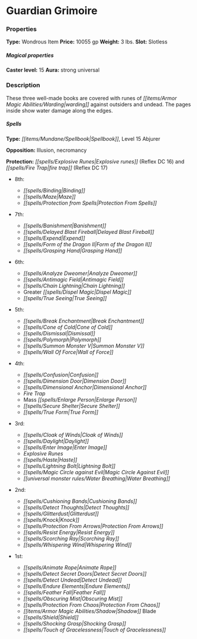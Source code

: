 ﻿---
Title: "Guardian Grimoire"
Type: "Wondrous Item"
Price: "10055 gp"
Weight: "3 lbs."
Slot: "Slotless"
Caster level: "15"
Aura: "strong universal"
Description: |
  "These three well-made books are covered with runes of warding against outsiders and undead. The pages inside show water damage along the edges.
  ### Spells
  **Type:** Spellbook, Level 15 Abjurer
  **Opposition:** Illusion, necromancy
  **Protection:** _Explosive runes_ (Reflex DC 16) and _fire trap_ (Reflex DC 17)
  ### Ritual
  **Guardian Trick (Su):** With a quick phrase of power, you attempt to foil an attack. Spend this boon's effect as an immediate action when an undead or outsider hits you with an attack. The attacking creature must reroll the attack, taking the second roll even if it is lower."
Crafting cost: "5027.5 gp"
Sources: "['Ultimate Magic']"
---

# Guardian Grimoire

### Properties

**Type:** Wondrous Item **Price:** 10055 gp **Weight:** 3 lbs. **Slot:** Slotless

##### Magical properties

**Caster level:** 15 **Aura:** strong universal

### Description

These three well-made books are covered with runes of _[[items/Armor Magic Abilities/Warding|warding]]_ against outsiders and undead. The pages inside show water damage along the edges.

##### Spells

**Type:** _[[items/Mundane/Spellbook|Spellbook]]_, Level 15 Abjurer

**Opposition:** Illusion, necromancy

**Protection:** _[[spells/Explosive Runes|Explosive runes]]_ (Reflex DC 16) and _[[spells/Fire Trap|fire trap]]_ (Reflex DC 17)

* 8th:
  * _[[spells/Binding|Binding]]_
  * _[[spells/Maze|Maze]]_
  * _[[spells/Protection from Spells|Protection From Spells]]_


* 7th:
  * _[[spells/Banishment|Banishment]]_
  * _[[spells/Delayed Blast Fireball|Delayed Blast Fireball]]_
  * _[[spells/Expend|Expend]]_
  * _[[spells/Form of the Dragon II|Form of the Dragon II]]_
  * _[[spells/Grasping Hand|Grasping Hand]]_


* 6th:
  * _[[spells/Analyze Dweomer|Analyze Dweomer]]_
  * _[[spells/Antimagic Field|Antimagic Field]]_
  * _[[spells/Chain Lightning|Chain Lightning]]_
  * Greater _[[spells/Dispel Magic|Dispel Magic]]_
  * _[[spells/True Seeing|True Seeing]]_


* 5th:
  * _[[spells/Break Enchantment|Break Enchantment]]_
  * _[[spells/Cone of Cold|Cone of Cold]]_
  * _[[spells/Dismissal|Dismissal]]_
  * _[[spells/Polymorph|Polymorph]]_
  * _[[spells/Summon Monster V|Summon Monster V]]_
  * _[[spells/Wall Of Force|Wall of Force]]_


* 4th:
  * _[[spells/Confusion|Confusion]]_
  * _[[spells/Dimension Door|Dimension Door]]_
  * _[[spells/Dimensional Anchor|Dimensional Anchor]]_
  * _Fire Trap_
  * Mass _[[spells/Enlarge Person|Enlarge Person]]_
  * _[[spells/Secure Shelter|Secure Shelter]]_
  * _[[spells/True Form|True Form]]_


* 3rd:
  * _[[spells/Cloak of Winds|Cloak of Winds]]_
  * _[[spells/Daylight|Daylight]]_
  * _[[spells/Enter Image|Enter Image]]_
  * _Explosive Runes_
  * _[[spells/Haste|Haste]]_
  * _[[spells/Lightning Bolt|Lightning Bolt]]_
  * _[[spells/Magic Circle against Evil|Magic Circle Against Evil]]_
  * _[[universal monster rules/Water Breathing|Water Breathing]]_


* 2nd:
  * _[[spells/Cushioning Bands|Cushioning Bands]]_
  * _[[spells/Detect Thoughts|Detect Thoughts]]_
  * _[[spells/Glitterdust|Glitterdust]]_
  * _[[spells/Knock|Knock]]_
  * _[[spells/Protection From Arrows|Protection From Arrows]]_
  * _[[spells/Resist Energy|Resist Energy]]_
  * _[[spells/Scorching Ray|Scorching Ray]]_
  * _[[spells/Whispering Wind|Whispering Wind]]_


* 1st:
  * _[[spells/Animate Rope|Animate Rope]]_
  * _[[spells/Detect Secret Doors|Detect Secret Doors]]_
  * _[[spells/Detect Undead|Detect Undead]]_
  * _[[spells/Endure Elements|Endure Elements]]_
  * _[[spells/Feather Fall|Feather Fall]]_
  * _[[spells/Obscuring Mist|Obscuring Mist]]_
  * _[[spells/Protection From Chaos|Protection From Chaos]]_
  * _[[items/Armor Magic Abilities/Shadow|Shadow]]_ Blade
  * _[[spells/Shield|Shield]]_
  * _[[spells/Shocking Grasp|Shocking Grasp]]_
  * _[[spells/Touch of Gracelessness|Touch of Gracelessness]]_